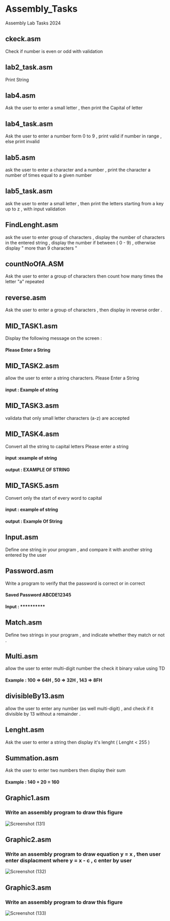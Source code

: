 # Assembly_Tasks
Assembly Lab Tasks 2024

## ckeck.asm
Check if number is even or odd with validation

## lab2_task.asm
Print String 

## lab4.asm
Ask the user to enter a small letter , then print the Capital of letter 

## lab4_task.asm
Ask the user to enter a number form 0 to 9 , print valid if number in range , else print invalid

## lab5.asm
ask the user to enter a character and a number , print the character a number of times equal to a given number

## lab5_task.asm
ask the user to enter a small letter , then print the letters starting from a key up to z , with input validation 

## FindLenght.asm
ask the user to enter group of characters , display the number of characters in the entered string , display the number if between ( 0 - 9) , otherwise display " more than 9 characters " 

## countNoOfA.ASM
Ask the user to enter a group of characters then count how many times the letter "a" repeated

## reverse.asm
Ask the user to enter a group of characters , then display in reverse order .

## MID_TASK1.asm
Display the following message on the screen :
#### Please Enter a String 

## MID_TASK2.asm 
allow the user to enter a string characters.
Please Enter a String
#### input : Example of string

## MID_TASK3.asm
validata that only small letter characters (a-z) are accepted

## MID_TASK4.asm
Convert all the string to capital letters 
Please enter a string 
#### input :example of string 
#### output : EXAMPLE OF STRING

## MID_TASK5.asm
Convert only the start of every word to capital 
#### input : example of string 
#### output : Example Of String

## Input.asm
Define one string in your program , and compare it with another string entered by the user

## Password.asm
Write a program to verify that the password is correct or in correct 
#### Saved Password ABCDE12345
####  Input : **********

## Match.asm 
Define two strings in your program , and indicate whether they match or not . 

## Multi.asm
allow the user to enter multi-digit number the check it binary value using TD 
#### Example : 100 => 64H   , 50 => 32H  , 143 => 8FH 

## divisibleBy13.asm 
allow the user to enter any number (as well multi-digit) , and check if it divisible by 13 without a remainder . 

## Lenght.asm
Ask the user to enter a string then display it's lenght ( Lenght < 255 ) 

## Summation.asm
Ask the user to enter two numbers then display their sum 
#### Example : 140 + 20 = 160 

## Graphic1.asm
### Write an assembly program to draw this figure 
![Screenshot (131)](https://github.com/Ghaida-jaaisa/Assembly_Tasks/assets/115732088/2ca4f3c5-3cca-4ec0-ae63-8e273bcd6247)


## Graphic2.asm
### Write an assembly program to draw equation y = x , then user enter displacment where y = x - c , c enter by user  
![Screenshot (132)](https://github.com/Ghaida-jaaisa/Assembly_Tasks/assets/115732088/d802c7c4-4cbc-4539-8507-bec315159944)

## Graphic3.asm
### Write an assembly program to draw this figure 
![Screenshot (133)](https://github.com/Ghaida-jaaisa/Assembly_Tasks/assets/115732088/d098264f-82f5-4a81-a0d0-0fa61f6a020b)
